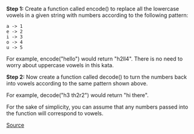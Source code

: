 **Step 1:** Create a function called encode() to replace all the lowercase vowels in a given string with numbers according to the following pattern:
```
a -> 1
e -> 2
i -> 3
o -> 4
u -> 5
```

For example, encode("hello") would return "h2ll4". There is no need to worry about uppercase vowels in this kata.

**Step 2:** Now create a function called decode() to turn the numbers back into vowels according to the same pattern shown above.

For example, decode("h3 th2r2") would return "hi there".

For the sake of simplicity, you can assume that any numbers passed into the function will correspond to vowels.

[Source](https://www.codewars.com/kata/53697be005f803751e0015aa)
